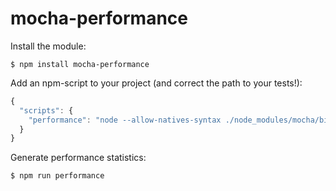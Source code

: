 # mocha-performance



Install the module:
```
$ npm install mocha-performance
```

Add an npm-script to your project (and correct the path to your tests!):
```javascript
{
  "scripts": {
    "performance": "node --allow-natives-syntax ./node_modules/mocha/bin/_mocha --reporter mocha-performance ./test/**/*.js",
  }
}
```

Generate performance statistics:
```
$ npm run performance
```
